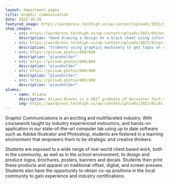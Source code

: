 ```yaml
---
layout: department-pages
title: Graphic Communication
date: 2022-10-28
featured_image: https://wordpress.techhigh.us/wp-content/uploads/2022/04/neven-krcmarek-V4EOZj7g1gw-unsplash-1.jpg
shop_images:
    - src: https://wordpress.techhigh.us/wp-content/uploads/2022/04/neven-krcmarek-V4EOZj7g1gw-unsplash-1.jpg
      description: "Hand drawing a design on a black sheet using colored pencils."
    - src: https://wordpress.techhigh.us/wp-content/uploads/2023/03/graphics-1280x1059-1.jpg
      description: "Students using graphics machinery to get logos on clothing."
    - src: https://picsum.photos/600/600
      description: "placeholder"
    - src: https://picsum.photos/600/600
      description: "placeholder"
    - src: https://picsum.photos/600/600
      description: "placeholder"
    - src: https://picsum.photos/600/600
      description: "placeholder"
alumni:
    - name: Aliana
      description: Aliana Nieves is a 2017 graduate of Worcester Tech Graphic communication program. Upon graduation Aliana went straight into the work field as print and marketing associate at staples and working at Minuteman Press, where they do the finishing and post press work, as well as packaging and shipping out completed jobs. 
      img: https://wordpress.techhigh.us/wp-content/uploads/2023/01/AlianaNieves_Alumni.jpg
---
```


Graphic Communications is an exciting and multifaceted industry. With coursework taught by industry experienced instructors, and hands-on application in our state-of-the-art computer lab using up to date software such as Adobe Illustrator and Photoshop, students are fostered in a learning environment that empowers them to be strategic and creative thinkers. 

Students are exposed to a wide range of real-world client based work, both in the community, as well as in the school environment, to design and produce logos, brochures, posters, banners and decals. Students then print these products and apparel on traditional offset, digital, and screen presses. Students also have the opportunity to obtain co-op positions in the local community to gain experience and industry certifications.